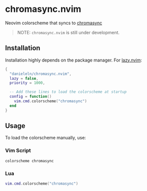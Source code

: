 # chromasync.nvim
Neovim colorscheme that syncs to
[chromasync](https://github.com/danieleln/chromasync)

> NOTE: `chromasync.nvim` is still under development.

## Installation
Installation highly depends on the package manager.
For [lazy.nvim](https://github.com/folke/lazy.nvim):
```lua
{
  "danieleln/chromasync.nvim",
  lazy = false,
  priority = 1000,

  -- Add these lines to load the colorscheme at startup
  config = function()
    vim.cmd.colorscheme("chromasync")
  end
}
```

## Usage
To load the colorscheme manually, use:

### Vim Script
```vim
colorscheme chromasync
```

### Lua
```lua
vim.cmd.colorscheme("chromasync")
```
